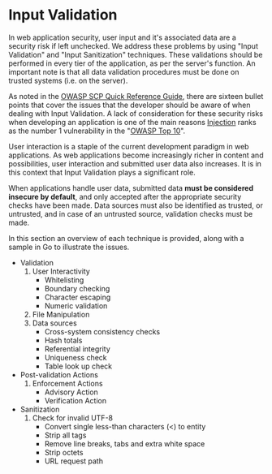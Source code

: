 Input Validation
===============

In web application security, user input and it's associated data are a security
risk if left unchecked.
We address these problems by using "Input Validation" and "Input Sanitization"
techniques.
These validations should be performed in every tier of the application, as per
the server's function. An important note is that all data validation procedures
must be done on trusted systems (i.e. on the server).

As noted in the [OWASP SCP Quick Reference Guide][1], there are sixteen
bullet points that cover the issues that the developer should be aware of when
dealing with Input Validation.
A lack of consideration for these security risks when developing an application
is one of the main reasons [Injection][2] ranks as the number 1 vulnerability
in the "[OWASP Top 10][3]".

User interaction is a staple of the current development paradigm in web
applications. As web applications become increasingly richer in content and
possibilities, user interaction and submitted user data also increases.
It is in this context that Input Validation plays a significant role.

When applications handle user data, submitted data **must be considered
insecure by default**, and only accepted after the appropriate security checks
have been made. Data sources must also be identified as trusted, or untrusted,
and in case of an untrusted source, validation checks must be made.

In this section an overview of each technique is provided, along with a sample
in Go to illustrate the issues.

* Validation
    1. User Interactivity
        * Whitelisting
        * Boundary checking
        * Character escaping
        * Numeric validation
    2. File Manipulation
    3. Data sources
        * Cross-system consistency checks
        * Hash totals
        * Referential integrity
        * Uniqueness check
        * Table look up check
* Post-validation Actions
    1. Enforcement Actions
        * Advisory Action
        * Verification Action
* Sanitization
    1. Check for invalid UTF-8
        * Convert single less-than characters (<) to entity
        * Strip all tags
        * Remove line breaks, tabs and extra white space
        * Strip octets
        * URL request path

[1]: https://www.owasp.org/images/0/08/OWASP_SCP_Quick_Reference_Guide_v2.pdf
[2]: https://www.owasp.org/index.php/Top_10_2013-A1-Injection
[3]: https://www.owasp.org/index.php/Top_10_2013-Top_10
